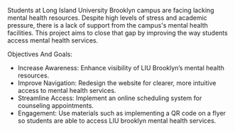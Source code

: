 Students at Long Island University Brooklyn campus are facing lacking mental health resources. Despite high levels of stress and academic pressure, there is a lack of support from the campus's mental health facilities. This project aims to close that gap by improving the way students access mental health services.

Objectives And Goals:
- Increase Awareness: Enhance visibility of LIU Brooklyn’s mental health resources.
- Improve Navigation: Redesign the website for clearer, more intuitive access to mental health services.
- Streamline Access: Implement an online scheduling system for counseling appointments.
- Engagement: Use materials such as implementing a QR code on a flyer so students are able to access LIU brooklyn mental health services.
